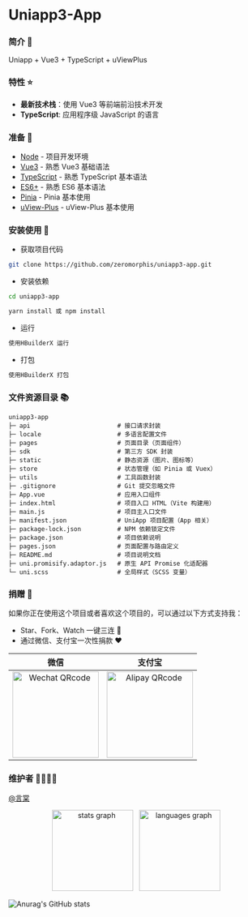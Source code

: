 <!--
 * @Author: YT
 * @Date: 2025-05-15 16:12:48
 * @LastEditors: YT
 * @LastEditTime: 2025-05-16 09:56:51
 * @Description: 当时只道是寻常
 * @FilePath: \start\uniapp3-app\README.md
-->
 # Uniapp3-App

### 简介 📖

Uniapp + Vue3 + TypeScript + uViewPlus

### 特性 ⭐

- **最新技术栈**：使用 Vue3 等前端前沿技术开发
- **TypeScript**: 应用程序级 JavaScript 的语言

### 准备 🔨

- [Node](http://nodejs.org/) - 项目开发环境
- [Vue3](https://v3.vuejs.org/) - 熟悉 Vue3 基础语法
- [TypeScript](https://www.typescriptlang.org/) - 熟悉 TypeScript 基本语法
- [ES6+](http://es6.ruanyifeng.com/) - 熟悉 ES6 基本语法
- [Pinia](https://pinia.vuejs.org/) - Pinia 基本使用
- [uView-Plus](https://uiadmin.net/uview-plus/) - uView-Plus 基本使用

### 安装使用 📔

- 获取项目代码

```bash
git clone https://github.com/zeromorphis/uniapp3-app.git
```

- 安装依赖

```bash
cd uniapp3-app

yarn install 或 npm install
```

- 运行

```bash
使用HBuilderX 运行
```

- 打包

```bash
使用HBuilderX 打包
```

### 文件资源目录 📚

```text
uniapp3-app
├─ api                        # 接口请求封装
├─ locale                     # 多语言配置文件
├─ pages                      # 页面目录（页面组件）
├─ sdk                        # 第三方 SDK 封装
├─ static                     # 静态资源（图片、图标等）
├─ store                      # 状态管理（如 Pinia 或 Vuex）
├─ utils                      # 工具函数封装
├─ .gitignore                 # Git 提交忽略文件
├─ App.vue                    # 应用入口组件
├─ index.html                 # 项目入口 HTML（Vite 构建用）
├─ main.js                    # 项目主入口文件
├─ manifest.json              # UniApp 项目配置（App 相关）
├─ package-lock.json          # NPM 依赖锁定文件
├─ package.json               # 项目依赖说明
├─ pages.json                 # 页面配置与路由定义
├─ README.md                  # 项目说明文档
├─ uni.promisify.adaptor.js   # 原生 API Promise 化适配器
└─ uni.scss                   # 全局样式（SCSS 变量）
```

### 捐赠 🍵

如果你正在使用这个项目或者喜欢这个项目的，可以通过以下方式支持我：

- Star、Fork、Watch 一键三连 🚀
- 通过微信、支付宝一次性捐款 ❤

|                                        微信                                        |                                       支付宝                                       |
| :--------------------------------------------------------------------------------: | :--------------------------------------------------------------------------------: |
| <img src="https://i.miji.bid/2025/05/03/d56166261b20395226d129fe2f54505e.jpeg" alt="Wechat QRcode" width=170> | <img src="https://i.miji.bid/2025/05/03/005c3cf7fcb014d74c5c27da05817def.jpeg" alt="Alipay QRcode" width=170> |

### 维护者 👨‍👨‍👦‍👦

[@言棠](https://github.com/zeromorphis)

<div align="center">
  <img src="https://github-readme-stats.vercel.app/api?hide_title=false&hide_rank=false&show_icons=true&include_all_commits=true&count_private=true&disable_animations=false&theme=dracula&locale=en&hide_border=false&username=zeromorphis" height="160" alt="stats graph"  />
  &nbsp
  <img src="https://github-readme-stats.vercel.app/api/top-langs?locale=en&hide_title=false&layout=compact&card_width=350&langs_count=5&theme=dracula&hide_border=false&username=zeromorphis" height="160" alt="languages graph"  />
</div>

![Anurag's GitHub stats](https://github-readme-stats.vercel.app/api?username=anuraghazra&show_icons=true&theme=radical)
